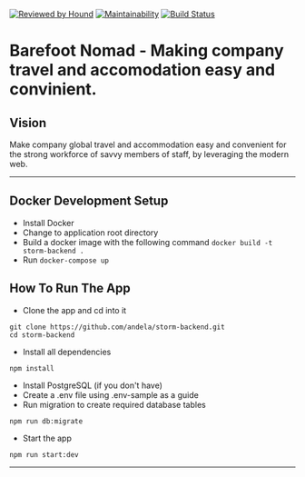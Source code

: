 [![Reviewed by Hound](http://img.shields.io/badge/Reviewed%20By-Hound-%23a874d1)](https://houndci.com) [![Maintainability](https://api.codeclimate.com/v1/badges/b9d017718c7824fa2fc0/maintainability)](https://codeclimate.com/github/andela/storm-backend/maintainability) [![Build Status](https://travis-ci.com/andela/storm-backend.svg?branch=develop)](https://travis-ci.com/andela/storm-backend)

Barefoot Nomad - Making company travel and accomodation easy and convinient.
=======

## Vision
Make company global travel and accommodation easy and convenient for the strong workforce of savvy members of staff, by leveraging the modern web.

---
## Docker Development Setup

- Install Docker
- Change to application root directory
- Build a docker image with the following command `docker build -t storm-backend .`
- Run `docker-compose up`

## How To Run The App
- Clone the app and cd into it
```
git clone https://github.com/andela/storm-backend.git
cd storm-backend
```

- Install all dependencies
```
npm install
```

- Install PostgreSQL (if you don't have)
- Create a .env file using .env-sample as a guide
- Run migration to create required database tables
```
npm run db:migrate
```

- Start the app
```
npm run start:dev
```

---
